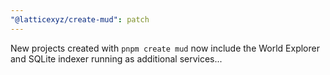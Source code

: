 ```yaml
---
"@latticexyz/create-mud": patch
---
```


New projects created with `pnpm create mud` now include the World Explorer and SQLite indexer running as additional services...
